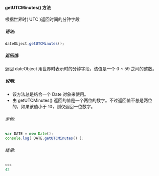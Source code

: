 #### getUTCMinutes() 方法

  根据世界时( UTC )返回时间的分钟字段

##### 语法:

  ```javascript
  dateObject.getUTCMinutes();
  ```

##### 返回值:

  返回 dateObject 用世界时表示时的分钟字段，该值是一个 0 ~ 59 之间的整数。

##### 说明:

  - 该方法总是结合一个 Date 对象来使用。
  - 由 getUTCMinutes() 返回的值是一个两位的数字。不过返回值不总是两位的，如果该值小于 10，则仅返回一位数字。

###### 示例:

  ```javascript
  var DATE = new Date();
  console.log( DATE.getUTCMinutes() );
  ```

###### 结果:

  ```javascript
  >>>
  42
  ```
